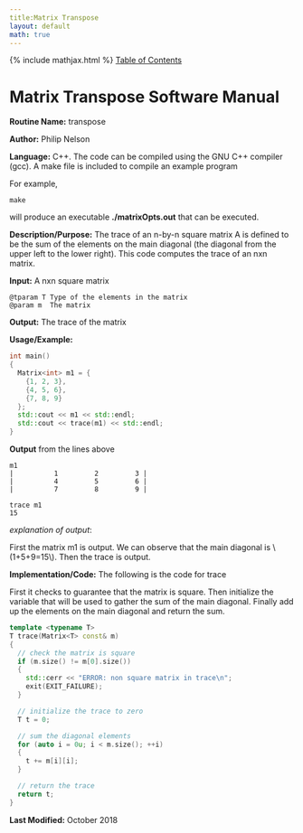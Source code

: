 ```yaml
---
title:Matrix Transpose
layout: default
math: true
---
```

{% include mathjax.html %}
<a href="https://philipnelson5.github.io/math4610/SoftwareManual"> Table of Contents </a>
# Matrix Transpose Software Manual

**Routine Name:** transpose

**Author:** Philip Nelson

**Language:** C++. The code can be compiled using the GNU C++ compiler (gcc). A make file is included to compile an example program

For example,

```
make
```

will produce an executable **./matrixOpts.out** that can be executed.

**Description/Purpose:** The trace of an n-by-n square matrix A is defined to be the sum of the elements on the main diagonal (the diagonal from the upper left to the lower right). This code computes the trace of an nxn matrix.

**Input:** A nxn square matrix
```
@tparam T Type of the elements in the matrix
@param m  The matrix
```

**Output:** The trace of the matrix

**Usage/Example:**

``` cpp
int main()
{
  Matrix<int> m1 = {
    {1, 2, 3},
    {4, 5, 6},
    {7, 8, 9}
  };
  std::cout << m1 << std::endl;
  std::cout << trace(m1) << std::endl;
}
```

**Output** from the lines above
```
m1
|          1         2         3 |
|          4         5         6 |
|          7         8         9 |

trace m1
15
```

_explanation of output_:

First the matrix m1 is output. We can observe that the main diagonal is \\(1+5+9=15\\). Then the trace is output.

**Implementation/Code:** The following is the code for trace

First it checks to guarantee that the matrix is square. Then initialize the variable that will be used to gather the sum of the main diagonal. Finally add up the elements on the main diagonal and return the sum.

``` cpp
template <typename T>
T trace(Matrix<T> const& m)
{
  // check the matrix is square
  if (m.size() != m[0].size())
  {
    std::cerr << "ERROR: non square matrix in trace\n";
    exit(EXIT_FAILURE);
  }

  // initialize the trace to zero
  T t = 0;

  // sum the diagonal elements
  for (auto i = 0u; i < m.size(); ++i)
  {
    t += m[i][i];
  }

  // return the trace
  return t;
}
```

**Last Modified:** October 2018
